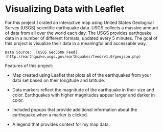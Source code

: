 # Visualizing Data with Leaflet



For this project I crated an interactive map using United States Geological Survey (USGS) scientific earthquake data. USGS collects a massive amount of data from all over the world each day. The USGS provides earthquake data in a number of different formats, updated every 5 minutes.  The goal of this project is visualize their data in a meaningful and accessable way.

    Data Source:  [USGS GeoJSON Feed](http://earthquake.usgs.gov/earthquakes/feed/v1.0/geojson.php) 

 Features of this project: 

   * Map created using Leaflet that plots all of the earthquakes from your data set based on their longitude and latitude.

   * Data markers reflect the magnitude of the earthquake in their size and color. Earthquakes with higher magnitudes appear larger and darker in color.

   * Included popups that provide additional information about the earthquake when a marker is clicked.

   * A legend that provides context for my map data.

   